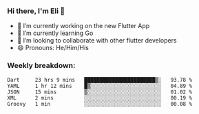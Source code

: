 ### Hi there, I'm Eli 👋
- 🔭 I’m currently working on the new Flutter App
- 🌱 I’m currently learning Go
- 🦄 I’m looking to collaborate with other flutter developers
- 😄 Pronouns: He/Him/His

### Weekly breakdown:
<!--START_SECTION:waka-->
```text
Dart     23 hrs 9 mins   ███████████████████████▒░   93.78 % 
YAML     1 hr 12 mins    █▒░░░░░░░░░░░░░░░░░░░░░░░   04.89 % 
JSON     15 mins         ▒░░░░░░░░░░░░░░░░░░░░░░░░   01.02 % 
XML      2 mins          ░░░░░░░░░░░░░░░░░░░░░░░░░   00.19 % 
Groovy   1 min           ░░░░░░░░░░░░░░░░░░░░░░░░░   00.08 % 
```
<!--END_SECTION:waka-->
